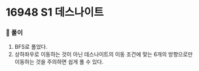# 16948 S1 데스나이트

### 📂 풀이
1. BFS로 풀었다.
2. 상하좌우로 이동하는 것이 아닌 데스나이트의 이동 조건에 맞는 6개의 방향으로만 이동하는 것을 주의하면 쉽게 풀 수 있다.